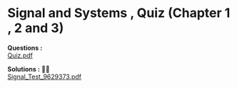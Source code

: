 # Signal and Systems , Quiz (Chapter 1 , 2 and 3)

**Questions :**   
<a href="https://github.com/BitterOcean/IUT/files/4782201/Signal_Test.pdf">Quiz.pdf</a>  



**Solutions :** :metal::sunglasses:   
[Signal_Test_9629373.pdf](https://github.com/BitterOcean/IUT/files/4782208/Signal_Test_9629373.pdf)


